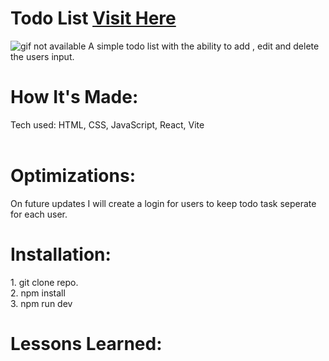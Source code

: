 <div id="header" >
 <h1  class="heading-element" dir="auto">Todo List <a href="https://fladev-todo-list.netlify.app/">Visit Here</a></h1>
 <img src="https://i.imgur.com/yjXyPc5.gif" alt="gif not available">
  A simple todo list with the ability to add , edit and delete the users input.
</div>

<div id="header" >
 <h1 class="heading-element" dir="auto">How It's Made:</h1>
 Tech used: HTML, CSS, JavaScript, React, Vite<br/><br/>

</div>


<div id="header" >
 <h1 class="heading-element" dir="auto">Optimizations:</h1>
  On future updates I will create a login for users to keep todo task seperate for each user.
</div>

<div id="header" >
 <h1 class="heading-element" dir="auto">Installation:</h1>
1. git clone repo.<br/>
2. npm install<br/>
3. npm run dev
</div>

<div id="header">
 <h1 class="heading-element" dir="auto">Lessons Learned:</h1>

</div>
